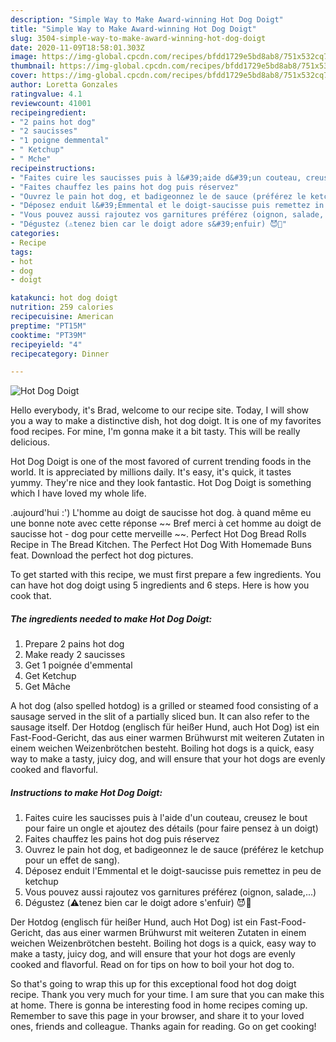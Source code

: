 ```yaml
---
description: "Simple Way to Make Award-winning Hot Dog Doigt"
title: "Simple Way to Make Award-winning Hot Dog Doigt"
slug: 3504-simple-way-to-make-award-winning-hot-dog-doigt
date: 2020-11-09T18:58:01.303Z
image: https://img-global.cpcdn.com/recipes/bfdd1729e5bd8ab8/751x532cq70/hot-dog-doigt-photo-principale-de-la-recette.jpg
thumbnail: https://img-global.cpcdn.com/recipes/bfdd1729e5bd8ab8/751x532cq70/hot-dog-doigt-photo-principale-de-la-recette.jpg
cover: https://img-global.cpcdn.com/recipes/bfdd1729e5bd8ab8/751x532cq70/hot-dog-doigt-photo-principale-de-la-recette.jpg
author: Loretta Gonzales
ratingvalue: 4.1
reviewcount: 41001
recipeingredient:
- "2 pains hot dog"
- "2 saucisses"
- "1 poigne demmental"
- " Ketchup"
- " Mche"
recipeinstructions:
- "Faites cuire les saucisses puis à l&#39;aide d&#39;un couteau, creusez le bout pour faire un ongle et ajoutez des détails (pour faire pensez à un doigt)"
- "Faites chauffez les pains hot dog puis réservez"
- "Ouvrez le pain hot dog, et badigeonnez le de sauce (préférez le ketchup pour un effet de sang)."
- "Déposez enduit l&#39;Emmental et le doigt-saucisse puis remettez in peu de ketchup"
- "Vous pouvez aussi rajoutez vos garnitures préférez (oignon, salade,...)"
- "Dégustez (⚠️tenez bien car le doigt adore s&#39;enfuir) 😈🎃"
categories:
- Recipe
tags:
- hot
- dog
- doigt

katakunci: hot dog doigt 
nutrition: 259 calories
recipecuisine: American
preptime: "PT15M"
cooktime: "PT39M"
recipeyield: "4"
recipecategory: Dinner

---
```



![Hot Dog Doigt](https://img-global.cpcdn.com/recipes/bfdd1729e5bd8ab8/751x532cq70/hot-dog-doigt-photo-principale-de-la-recette.jpg)

Hello everybody, it's Brad, welcome to our recipe site. Today, I will show you a way to make a distinctive dish, hot dog doigt. It is one of my favorites food recipes. For mine, I'm gonna make it a bit tasty. This will be really delicious.

Hot Dog Doigt is one of the most favored of current trending foods in the world. It is appreciated by millions daily. It's easy, it's quick, it tastes yummy. They're nice and they look fantastic. Hot Dog Doigt is something which I have loved my whole life.

.aujourd&#39;hui :&#39;) L&#39;homme au doigt de saucisse hot dog. à quand même eu une bonne note avec cette réponse ~~ Bref merci à cet homme au doigt de saucisse hot - dog pour cette merveille ~~. Perfect Hot Dog Bread Rolls Recipe in The Bread Kitchen. The Perfect Hot Dog With Homemade Buns feat. Download the perfect hot dog pictures.


To get started with this recipe, we must first prepare a few ingredients. You can have hot dog doigt using 5 ingredients and 6 steps. Here is how you cook that.

<!--inarticleads1-->

##### The ingredients needed to make Hot Dog Doigt:

1. Prepare 2 pains hot dog
1. Make ready 2 saucisses
1. Get 1 poignée d&#39;emmental
1. Get  Ketchup
1. Get  Mâche


A hot dog (also spelled hotdog) is a grilled or steamed food consisting of a sausage served in the slit of a partially sliced bun. It can also refer to the sausage itself. Der Hotdog (englisch für heißer Hund, auch Hot Dog) ist ein Fast-Food-Gericht, das aus einer warmen Brühwurst mit weiteren Zutaten in einem weichen Weizenbrötchen besteht. Boiling hot dogs is a quick, easy way to make a tasty, juicy dog, and will ensure that your hot dogs are evenly cooked and flavorful. 

<!--inarticleads2-->

##### Instructions to make Hot Dog Doigt:

1. Faites cuire les saucisses puis à l&#39;aide d&#39;un couteau, creusez le bout pour faire un ongle et ajoutez des détails (pour faire pensez à un doigt)
1. Faites chauffez les pains hot dog puis réservez
1. Ouvrez le pain hot dog, et badigeonnez le de sauce (préférez le ketchup pour un effet de sang).
1. Déposez enduit l&#39;Emmental et le doigt-saucisse puis remettez in peu de ketchup
1. Vous pouvez aussi rajoutez vos garnitures préférez (oignon, salade,...)
1. Dégustez (⚠️tenez bien car le doigt adore s&#39;enfuir) 😈🎃


Der Hotdog (englisch für heißer Hund, auch Hot Dog) ist ein Fast-Food-Gericht, das aus einer warmen Brühwurst mit weiteren Zutaten in einem weichen Weizenbrötchen besteht. Boiling hot dogs is a quick, easy way to make a tasty, juicy dog, and will ensure that your hot dogs are evenly cooked and flavorful. Read on for tips on how to boil your hot dog to. 

So that's going to wrap this up for this exceptional food hot dog doigt recipe. Thank you very much for your time. I am sure that you can make this at home. There is gonna be interesting food in home recipes coming up. Remember to save this page in your browser, and share it to your loved ones, friends and colleague. Thanks again for reading. Go on get cooking!
